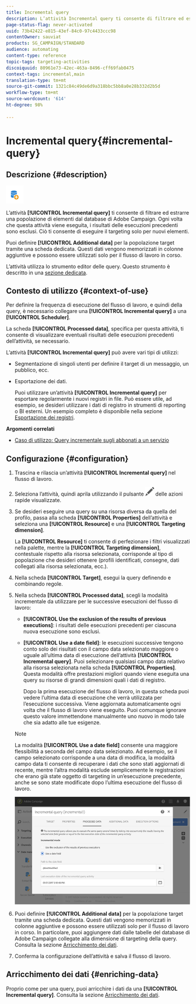 ```yaml
---
title: Incremental query
description: L’attività Incremental query ti consente di filtrare ed estrarre una popolazione di elementi dal database di Adobe Campaign.
page-status-flag: never-activated
uuid: 73b42422-e815-43ef-84c0-97c4433ccc98
contentOwner: sauviat
products: SG_CAMPAIGN/STANDARD
audience: automating
content-type: reference
topic-tags: targeting-activities
discoiquuid: 80961e73-42ec-463a-8496-cff69fab0475
context-tags: incremental,main
translation-type: tm+mt
source-git-commit: 1321c84c49de6d9a318bbc5bb8a0e28b332d2b5d
workflow-type: tm+mt
source-wordcount: '614'
ht-degree: 98%

---
```



# Incremental query{#incremental-query}

## Descrizione {#description}

![](assets/incremental.png)

L’attività **[!UICONTROL Incremental query]** ti consente di filtrare ed estrarre una popolazione di elementi dal database di Adobe Campaign. Ogni volta che questa attività viene eseguita, i risultati delle esecuzioni precedenti sono esclusi. Ciò ti consente di eseguire il targeting solo per nuovi elementi.

Puoi definire **[!UICONTROL Additional data]** per la popolazione target tramite una scheda dedicata. Questi dati vengono memorizzati in colonne aggiuntive e possono essere utilizzati solo per il flusso di lavoro in corso.

L’attività utilizza lo strumento editor delle query. Questo strumento è descritto in una [sezione dedicata](../../automating/using/editing-queries.md#about-query-editor).

## Contesto di utilizzo {#context-of-use}

Per definire la frequenza di esecuzione del flusso di lavoro, e quindi della query, è necessario collegare una **[!UICONTROL Incremental query]** a una **[!UICONTROL Scheduler]**.

La scheda **[!UICONTROL Processed data]**, specifica per questa attività, ti consente di visualizzare eventuali risultati delle esecuzioni precedenti dell’attività, se necessario.

L’attività **[!UICONTROL Incremental query]** può avere vari tipi di utilizzi:

* Segmentazione di singoli utenti per definire il target di un messaggio, un pubblico, ecc.

* Esportazione dei dati.

   Puoi utilizzare un’attività **[!UICONTROL Incremental query]** per esportare regolarmente i nuovi registri in file. Può essere utile, ad esempio, se desideri utilizzare i dati di registro in strumenti di reporting o BI esterni. Un esempio completo è disponibile nella sezione [Esportazione dei registri](../../automating/using/exporting-logs.md).

**Argomenti correlati**

* [Caso di utilizzo: Query incrementale sugli abbonati a un servizio](../../automating/using/incremental-query-on-subscribers.md)

## Configurazione {#configuration}

1. Trascina e rilascia un’attività **[!UICONTROL Incremental query]** nel flusso di lavoro.
1. Seleziona l’attività, quindi aprila utilizzando il pulsante ![](assets/edit_darkgrey-24px.png) delle azioni rapide visualizzate.
1. Se desideri eseguire una query su una risorsa diversa da quella del profilo, passa alla scheda **[!UICONTROL Properties]** dell’attività e seleziona una **[!UICONTROL Resource]** e una **[!UICONTROL Targeting dimension]**.

   La **[!UICONTROL Resource]** ti consente di perfezionare i filtri visualizzati nella palette, mentre la **[!UICONTROL Targeting dimension]**, contestuale rispetto alla risorsa selezionata, corrisponde al tipo di popolazione che desideri ottenere (profili identificati, consegne, dati collegati alla risorsa selezionata, ecc.).

1. Nella scheda **[!UICONTROL Target]**, esegui la query definendo e combinando regole.
1. Nella scheda **[!UICONTROL Processed data]**, scegli la modalità incrementale da utilizzare per le successive esecuzioni del flusso di lavoro:

   * **[!UICONTROL Use the exclusion of the results of previous executions]**: i risultati delle esecuzioni precedenti per ciascuna nuova esecuzione sono esclusi.
   * **[!UICONTROL Use a date field]**: le esecuzioni successive tengono conto solo dei risultati con il campo data selezionato maggiore o uguale all’ultima data di esecuzione dell’attività **[!UICONTROL Incremental query]**. Puoi selezionare qualsiasi campo data relativo alla risorsa selezionata nella scheda **[!UICONTROL Properties]**. Questa modalità offre prestazioni migliori quando viene eseguita una query su risorse di grandi dimensioni quali i dati di registro.

      Dopo la prima esecuzione del flusso di lavoro, in questa scheda puoi vedere l’ultima data di esecuzione che verrà utilizzata per l’esecuzione successiva. Viene aggiornata automaticamente ogni volta che il flusso di lavoro viene eseguito. Puoi comunque ignorare questo valore immettendone manualmente uno nuovo in modo tale che sia adatto alle tue esigenze.
   >[!NOTE]
   >
   >La modalità **[!UICONTROL Use a date field]** consente una maggiore flessibilità a seconda del campo data selezionato. Ad esempio, se il campo selezionato corrisponde a una data di modifica, la modalità campo data ti consente di recuperare i dati che sono stati aggiornati di recente, mentre l’altra modalità esclude semplicemente le registrazioni che erano già state oggetto di targeting in un’esecuzione precedente, anche se sono state modificate dopo l’ultima esecuzione del flusso di lavoro.

   ![](assets/incremental_query_usedatefield.png)

1. Puoi definire **[!UICONTROL Additional data]** per la popolazione target tramite una scheda dedicata. Questi dati vengono memorizzati in colonne aggiuntive e possono essere utilizzati solo per il flusso di lavoro in corso. In particolare, puoi aggiungere dati dalle tabelle del database di Adobe Campaign collegate alla dimensione di targeting della query. Consulta la sezione [Arricchimento dei dati](../../automating/using/query.md#enriching-data).
1. Conferma la configurazione dell’attività e salva il flusso di lavoro.

## Arricchimento dei dati {#enriching-data}

Proprio come per una query, puoi arricchire i dati da una **[!UICONTROL Incremental query]**. Consulta la sezione [Arricchimento dei dati](../../automating/using/query.md#enriching-data).
